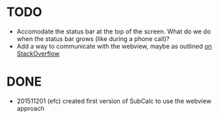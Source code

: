 # TODO #

* Accomodate the status bar at the top of the screen. What do we do when the status bar grows (like during a phone call)?
* Add a way to communicate with the webview, maybe as outlined [on StackOverflow](http://stackoverflow.com/questions/15983797/can-a-uiwebview-interact-communicate-with-the-app)

# DONE #

* 201511201 (efc) created first version of SubCalc to use the webview approach
